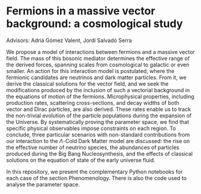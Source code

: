 # Fermions in a massive vector background: a cosmological study
Advisors: Adrià Gómez Valent, Jordi Salvadó Serra

We propose a model of interactions between fermions and a massive vector field. The mass of this bosonic mediator determines the effective range of the derived forces, spanning scales from cosmological to galactic or even smaller. An action for this interaction model is postulated, where the fermionic candidates are neutrinos and dark matter particles. From it, we derive the classical solutions for the vector field, and we seek the modifications produced by the inclusion of such a vectorial background in the equations of motion of the fermions. Microphysical properties, including production rates, scattering cross-sections, and decay widths of both vector and Dirac particles, are also derived. These rates enable us to track the non-trivial evolution of the particle populations during the expansion of the Universe. By systematically proving the parameter space, we find that specific physical observables impose constraints on each region. To conclude, three particular scenarios with non-standard contributions from our interaction to the $\Lambda$-Cold Dark Matter model are discussed: the rise on the effective number of neutrino species, the abundances of particles produced during the Big Bang Nucleosynthesis, and the effects of classical solutions on the equation of state of the early universe fluid.


In this repository, we present the complementary Python notebooks for each case of the section Phenomenology. There is also the code used to analyse the parameter space.

